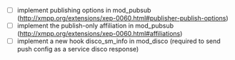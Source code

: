 - [ ] implement publishing options in mod_pubsub (http://xmpp.org/extensions/xep-0060.html#publisher-publish-options)
- [ ] implement the publish-only affiliation in mod_pubsub (http://xmpp.org/extensions/xep-0060.html#affiliations)
- [ ] implement a new hook disco_sm_info in mod_disco (required to send push config as a service disco response)
